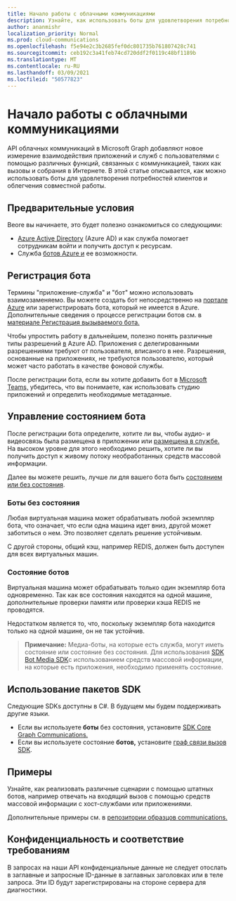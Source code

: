 ```yaml
---
title: Начало работы с облачными коммуникациями
description: Узнайте, как использовать боты для удовлетворения потребностей клиентов и облегчения совместной работы.
author: ananmishr
localization_priority: Normal
ms.prod: cloud-communications
ms.openlocfilehash: f5e94e2c3b2685fef0dc801735b761807428c741
ms.sourcegitcommit: ceb192c3a41feb74cd720ddf2f0119c48bf1189b
ms.translationtype: MT
ms.contentlocale: ru-RU
ms.lasthandoff: 03/09/2021
ms.locfileid: "50577823"
---
```

# <a name="get-started-with-cloud-communications"></a>Начало работы с облачными коммуникациями

API облачных коммуникаций в Microsoft Graph добавляют новое измерение взаимодействия приложений и служб с пользователями с помощью различных функций, связанных с коммуникацией, таких как вызовы и собрания в Интернете. В этой статье описывается, как можно использовать боты для удовлетворения потребностей клиентов и облегчения совместной работы.

## <a name="prerequisites"></a>Предварительные условия

Beore вы начинаете, это будет полезно ознакомиться со следующими:

- [Azure Active Directory](/azure/active-directory/fundamentals/active-directory-whatis) (Azure AD) и как служба помогает сотрудникам войти и получить доступ к ресурсам.
- Служба [ботов Azure и](/azure/bot-service/bot-service-overview-introduction?view=azure-bot-service-3.0) ее возможности.

## <a name="register-a-bot"></a>Регистрация бота

Термины "приложение-служба" и "бот" можно использовать взаимозаменяемо. Вы можете создать бот непосредственно на [портале Azure](https://azure.microsoft.com/features/azure-portal/) или зарегистрировать бота, который не имеется в Azure. Дополнительные сведения о процессе регистрации ботов см. в [материале Регистрация вызываемого бота.](https://microsoftgraph.github.io/microsoft-graph-comms-samples/docs/articles/calls/register-calling-bot.html) 

Чтобы упростить работу в дальнейшем, полезно понять различные типы разрешений [в](/azure/active-directory/develop/v1-permissions-and-consent#types-of-permissions) Azure AD. Приложения с делегированными разрешениями требуют от пользователя, вписаного в нее. Разрешения, основанные на приложениях, не требуются пользователю, который может часто работать в качестве фоновой службы.

После регистрации бота, если вы хотите добавить бот в [Microsoft Teams,](/microsoftteams/platform/concepts/calls-and-meetings/registering-calling-bot) [](/microsoftteams/platform/get-started/get-started-app-studio) убедитесь, что вы понимаете, как использовать студию приложений и определить необходимые метаданные.

## <a name="manage-the-state-of-the-bot"></a>Управление состоянием бота

После регистрации бота определите, хотите ли вы, чтобы аудио- и видеосвязь была размещена в приложении или [размещена в службе.](cloud-communications-media.md) На высоком уровне для этого необходимо решить, хотите ли вы получить доступ к живому потоку необработанных средств массовой информации.

Далее вы можете решить, лучше ли для вашего бота быть [состоянием или без состояния](https://microsoftgraph.github.io/microsoft-graph-comms-samples/docs/articles/calls/StateManagement.html).

### <a name="stateless-bots"></a>Боты без состояния

Любая виртуальная машина может обрабатывать любой экземпляр бота, что означает, что если одна машина идет вниз, другой может заботиться о нем. Это позволяет сделать решение устойчивым.

С другой стороны, общий кэш, например REDIS, должен быть доступен для всех виртуальных машин.

### <a name="stateful-bots"></a>Состояние ботов

Виртуальная машина может обрабатывать только один экземпляр бота одновременно. Так как все состояния находятся на одной машине, дополнительные проверки памяти или проверки кэша REDIS не проводятся.

Недостатком является то, что, поскольку экземпляр бота находится только на одной машине, он не так устойчив.

>**Примечание:** Медиа-боты, на которые есть служба, могут иметь состояние или состояние без состояния. Для использования [SDK Bot Media SDK](https://www.nuget.org/packages/Microsoft.Skype.Bots.Media)с использованием средств массовой информации, на которые есть приложения, необходимо применять состояние.

## <a name="use-the-sdks"></a>Использование пакетов SDK

Следующие SDKs доступны в C#. В будущем мы будем поддерживать другие языки.

- Если вы используете **боты** без состояния, установите [SDK Core Graph Communications.](https://www.nuget.org/packages/Microsoft.Graph.Communications.Core)
- Если вы используете состояние **ботов,** установите [граф связи вызов SDK](https://www.nuget.org/packages/Microsoft.Graph.Communications.Calls).

## <a name="examples"></a>Примеры

Узнайте, как реализовать различные сценарии с помощью [](https://microsoftgraph.github.io/microsoft-graph-comms-samples/docs/articles/index.html#example-incoming-calls) штатных ботов, например отвечать на входящий вызов с помощью средств массовой информации с хост-службами или приложениями.

Дополнительные примеры см. в [репозитории образцов communications.](https://microsoftgraph.github.io/microsoft-graph-comms-samples/docs/index.html)

## <a name="privacy-and-compliance"></a>Конфиденциальность и соответствие требованиям

В запросах на наши API конфиденциальные данные не следует отослать в заглавные и запросные ID-данные в заглавных заголовках или в теле запроса. Эти ID будут зарегистрированы на стороне сервера для диагностики.
